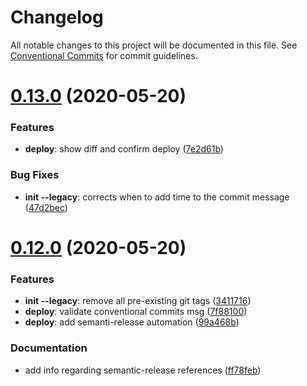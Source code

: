 # Changelog

All notable changes to this project will be documented in this file. See
[Conventional Commits](https://conventionalcommits.org) for commit guidelines.

# [0.13.0](https://github.com/cob/cob-cli/compare/v0.12.0...v0.13.0) (2020-05-20)



### Features

* **deploy**: show diff and confirm deploy ([7e2d61b](https://github.com/cob/cob-cli/commit/7e2d61b1789f52cf2e8a5d9cd04fe995f5cbb323))

### Bug Fixes

* **init --legacy**: corrects when to add time to the commit message ([47d2bec](https://github.com/cob/cob-cli/commit/47d2becc61de9549dd05daee79fe4318ca649bf0))



# [0.12.0](https://github.com/cob/cob-cli/compare/v0.11.0...v0.12.0) (2020-05-20)


### Features

* **init --legacy**: remove all pre-existing git tags ([3411716](https://github.com/cob/cob-cli/commit/3411716c03670327331af370a5410538fc9ae631))
* **deploy**: validate conventional commits msg ([7f88100](https://github.com/cob/cob-cli/commit/7f88100f70429af045d65e371d81d23932deae23))
* **deploy**: add semanti-release automation ([99a468b](https://github.com/cob/cob-cli/commit/99a468b10b54e8a0601ef8dec40d74518c115eeb))

### Documentation

* add info regarding semantic-release references ([ff78feb](https://github.com/cob/cob-cli/commit/ff78febbda4a3195a12a925f1c5f635d7dba88e0))

